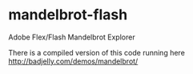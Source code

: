 # mandelbrot-flash
Adobe Flex/Flash Mandelbrot Explorer

There is a compiled version of this code running here <a href="http://badjelly.com/demos/mandelbrot">http://badjelly.com/demos/mandelbrot/<a/>

